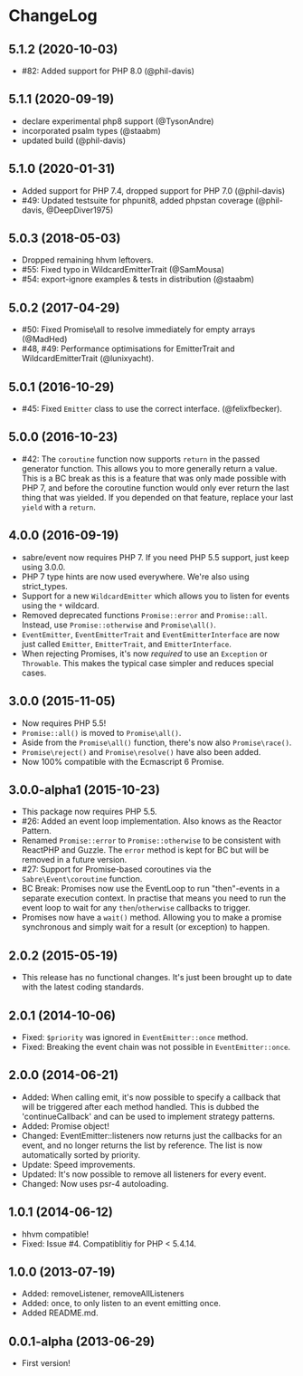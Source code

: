 ChangeLog
=========

5.1.2 (2020-10-03)
------------------

* #82: Added support for PHP 8.0 (@phil-davis)

5.1.1 (2020-09-19)
------------------

* declare experimental php8 support (@TysonAndre)
* incorporated psalm types (@staabm)
* updated build (@phil-davis)

5.1.0 (2020-01-31)
------------------

* Added support for PHP 7.4, dropped support for PHP 7.0 (@phil-davis)
* #49: Updated testsuite for phpunit8, added phpstan coverage (@phil-davis, @DeepDiver1975)

5.0.3 (2018-05-03)
------------------

* Dropped remaining hhvm leftovers.
* #55: Fixed typo in WildcardEmitterTrait (@SamMousa)
* #54: export-ignore examples & tests in distribution (@staabm)

5.0.2 (2017-04-29)
------------------

* #50: Fixed Promise\all to resolve immediately for empty arrays (@MadHed)
* #48, #49: Performance optimisations for EmitterTrait and WildcardEmitterTrait (@lunixyacht).

5.0.1 (2016-10-29)
------------------

* #45: Fixed `Emitter` class to use the correct interface. (@felixfbecker).


5.0.0 (2016-10-23)
------------------

* #42: The `coroutine` function now supports `return` in the passed generator
  function. This allows you to more generally return a value. This is a BC
  break as this is a feature that was only made possible with PHP 7, and
  before the coroutine function would only ever return the last thing that
  was yielded. If you depended on that feature, replace your last `yield` with
  a `return`.


4.0.0 (2016-09-19)
------------------

* sabre/event now requires PHP 7. If you need PHP 5.5 support, just keep
  using 3.0.0.
* PHP 7 type hints are now used everywhere. We're also using strict_types.
* Support for a new `WildcardEmitter` which allows you to listen for events
  using the `*` wildcard.
* Removed deprecated functions `Promise::error` and `Promise::all`. Instead,
  use `Promise::otherwise` and `Promise\all()`.
* `EventEmitter`, `EventEmitterTrait` and `EventEmitterInterface` are now just
  called `Emitter`, `EmitterTrait`, and `EmitterInterface`.
* When rejecting Promises, it's now _required_ to use an `Exception` or
  `Throwable`. This makes the typical case simpler and reduces special cases.

3.0.0 (2015-11-05)
------------------

* Now requires PHP 5.5!
* `Promise::all()` is moved to `Promise\all()`.
* Aside from the `Promise\all()` function, there's now also `Promise\race()`.
* `Promise\reject()` and `Promise\resolve()` have also been added.
* Now 100% compatible with the Ecmascript 6 Promise.


3.0.0-alpha1 (2015-10-23)
-------------------------

* This package now requires PHP 5.5.
* #26: Added an event loop implementation. Also knows as the Reactor Pattern.
* Renamed `Promise::error` to `Promise::otherwise` to be consistent with
  ReactPHP and Guzzle. The `error` method is kept for BC but will be removed
  in a future version.
* #27: Support for Promise-based coroutines via the `Sabre\Event\coroutine`
  function.
* BC Break: Promises now use the EventLoop to run "then"-events in a separate
  execution context. In practise that means you need to run the event loop to
  wait for any `then`/`otherwise` callbacks to trigger.
* Promises now have a `wait()` method. Allowing you to make a promise
  synchronous and simply wait for a result (or exception) to happen.


2.0.2 (2015-05-19)
------------------

* This release has no functional changes. It's just been brought up to date
  with the latest coding standards.


2.0.1 (2014-10-06)
------------------

* Fixed: `$priority` was ignored in `EventEmitter::once` method.
* Fixed: Breaking the event chain was not possible in `EventEmitter::once`.


2.0.0 (2014-06-21)
------------------

* Added: When calling emit, it's now possible to specify a callback that will be
  triggered after each method handled. This is dubbed the 'continueCallback' and
  can be used to implement strategy patterns.
* Added: Promise object!
* Changed: EventEmitter::listeners now returns just the callbacks for an event,
  and no longer returns the list by reference. The list is now automatically
  sorted by priority.
* Update: Speed improvements.
* Updated: It's now possible to remove all listeners for every event.
* Changed: Now uses psr-4 autoloading.


1.0.1 (2014-06-12)
------------------

* hhvm compatible!
* Fixed: Issue #4. Compatiblitiy for PHP < 5.4.14.


1.0.0 (2013-07-19)
------------------

* Added: removeListener, removeAllListeners
* Added: once, to only listen to an event emitting once.
* Added README.md.


0.0.1-alpha (2013-06-29)
------------------------

* First version!
